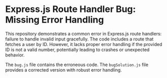 # Express.js Route Handler Bug: Missing Error Handling

This repository demonstrates a common error in Express.js route handlers:  failure to handle invalid input gracefully. The code includes a route that fetches a user by ID.  However, it lacks proper error handling if the provided ID is not a valid number, potentially leading to crashes or unexpected behavior.

The `bug.js` file contains the erroneous code.  The `bugSolution.js` file provides a corrected version with robust error handling.